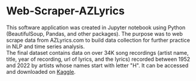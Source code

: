 # Web-Scraper-AZLyrics
This software application was created in Jupyter notebook using Python (BeautifulSoup, Pandas, and other packages). The purpose was to web scrape data from AZLyrics.com to build data collection for further practice in NLP and time series analysis.  <br>
The final dataset contains data on over 34K song recordings (artist name, title, year of recording, url of lyrics, and the lyrics) recorded between 1952 and 2022 by artists whose names start with letter "H". It can be accessed and downloaded on [Kaggle](https://www.kaggle.com/datasets/marzenah/azlyrics-recorded-songs-with-lyrics).
